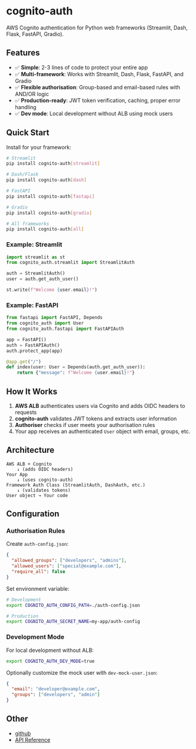 # cognito-auth

AWS Cognito authentication for Python web frameworks (Streamlit, Dash, Flask, FastAPI, Gradio).

## Features

- ✅ **Simple**: 2-3 lines of code to protect your entire app
- ✅ **Multi-framework**: Works with Streamlit, Dash, Flask, FastAPI, and Gradio
- ✅ **Flexible authorisation**: Group-based and email-based rules with AND/OR logic
- ✅ **Production-ready**: JWT token verification, caching, proper error handling
- ✅ **Dev mode**: Local development without ALB using mock users

## Quick Start

Install for your framework:

```bash
# Streamlit
pip install cognito-auth[streamlit]

# Dash/Flask
pip install cognito-auth[dash]

# FastAPI
pip install cognito-auth[fastapi]

# Gradio
pip install cognito-auth[gradio]

# All frameworks
pip install cognito-auth[all]
```

### Example: Streamlit

```python
import streamlit as st
from cognito_auth.streamlit import StreamlitAuth

auth = StreamlitAuth()
user = auth.get_auth_user()

st.write(f"Welcome {user.email}!")
```

### Example: FastAPI

```python
from fastapi import FastAPI, Depends
from cognito_auth import User
from cognito_auth.fastapi import FastAPIAuth

app = FastAPI()
auth = FastAPIAuth()
auth.protect_app(app)

@app.get("/")
def index(user: User = Depends(auth.get_auth_user)):
    return {"message": f"Welcome {user.email}!"}
```

## How It Works

1. **AWS ALB** authenticates users via Cognito and adds OIDC headers to requests
2. **cognito-auth** validates JWT tokens and extracts user information
3. **Authoriser** checks if user meets your authorisation rules
4. Your app receives an authenticated `User` object with email, groups, etc.

## Architecture

```
AWS ALB + Cognito
    ↓ (adds OIDC headers)
Your App
    ↓ (uses cognito-auth)
Framework Auth Class (StreamlitAuth, DashAuth, etc.)
    ↓ (validates tokens)
User object → Your code
```

## Configuration

### Authorisation Rules

Create `auth-config.json`:

```json
{
  "allowed_groups": ["developers", "admins"],
  "allowed_users": ["special@example.com"],
  "require_all": false
}
```

Set environment variable:

```bash
# Development
export COGNITO_AUTH_CONFIG_PATH=./auth-config.json

# Production
export COGNITO_AUTH_SECRET_NAME=my-app/auth-config
```

### Development Mode

For local development without ALB:

```bash
export COGNITO_AUTH_DEV_MODE=true
```

Optionally customize the mock user with `dev-mock-user.json`:

```json
{
  "email": "developer@example.com",
  "groups": ["developers", "admin"]
}
```

## Other
- [github](https://co-cddo.github.io/gds-idea-app-auth)
- [API Reference](api/user.md)
